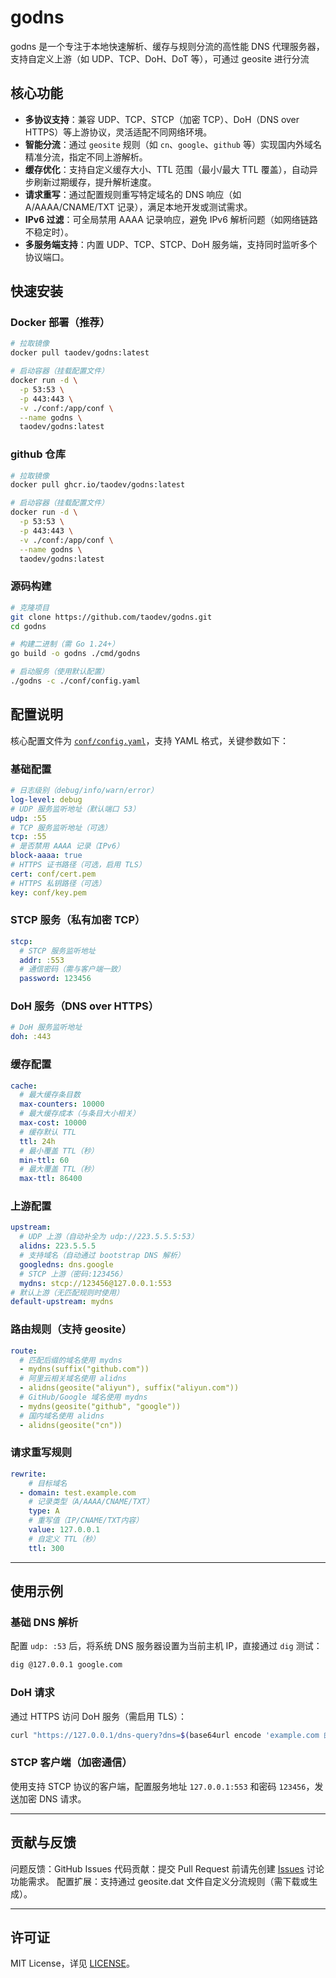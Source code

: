 # godns
godns 是一个专注于本地快速解析、缓存与规则分流的高性能 DNS 代理服务器，支持自定义上游（如 UDP、TCP、DoH、DoT 等），可通过 geosite 进行分流
## 核心功能
- **多协议支持**：兼容 UDP、TCP、STCP（加密 TCP）、DoH（DNS over HTTPS）等上游协议，灵活适配不同网络环境。
- **智能分流**：通过 `geosite` 规则（如 `cn`、`google`、`github` 等）实现国内外域名精准分流，指定不同上游解析。
- **缓存优化**：支持自定义缓存大小、TTL 范围（最小/最大 TTL 覆盖），自动异步刷新过期缓存，提升解析速度。
- **请求重写**：通过配置规则重写特定域名的 DNS 响应（如 A/AAAA/CNAME/TXT 记录），满足本地开发或测试需求。
- **IPv6 过滤**：可全局禁用 AAAA 记录响应，避免 IPv6 解析问题（如网络链路不稳定时）。
- **多服务端支持**：内置 UDP、TCP、STCP、DoH 服务端，支持同时监听多个协议端口。

## 快速安装
### Docker 部署（推荐）
```bash
# 拉取镜像
docker pull taodev/godns:latest

# 启动容器（挂载配置文件）
docker run -d \
  -p 53:53 \
  -p 443:443 \
  -v ./conf:/app/conf \
  --name godns \
  taodev/godns:latest
```
### github 仓库
```bash
# 拉取镜像
docker pull ghcr.io/taodev/godns:latest

# 启动容器（挂载配置文件）
docker run -d \
  -p 53:53 \
  -p 443:443 \
  -v ./conf:/app/conf \
  --name godns \
  taodev/godns:latest
```
### 源码构建
```bash
# 克隆项目
git clone https://github.com/taodev/godns.git
cd godns

# 构建二进制（需 Go 1.24+）
go build -o godns ./cmd/godns

# 启动服务（使用默认配置）
./godns -c ./conf/config.yaml
```

## 配置说明
核心配置文件为 [`conf/config.yaml`](./conf/config.yaml)，支持 YAML 格式，关键参数如下：
### 基础配置
```yaml
# 日志级别（debug/info/warn/error）
log-level: debug
# UDP 服务监听地址（默认端口 53）
udp: :55
# TCP 服务监听地址（可选）
tcp: :55
# 是否禁用 AAAA 记录（IPv6）
block-aaaa: true
# HTTPS 证书路径（可选，启用 TLS）
cert: conf/cert.pem
# HTTPS 私钥路径（可选）
key: conf/key.pem
```
### STCP 服务（私有加密 TCP）
```yaml
stcp:
  # STCP 服务监听地址
  addr: :553
  # 通信密码（需与客户端一致）
  password: 123456
```
### DoH 服务（DNS over HTTPS）
```yaml
# DoH 服务监听地址
doh: :443
```
### 缓存配置
```yaml
cache:
  # 最大缓存条目数
  max-counters: 10000
  # 最大缓存成本（与条目大小相关）
  max-cost: 10000
  # 缓存默认 TTL
  ttl: 24h
  # 最小覆盖 TTL（秒）
  min-ttl: 60
  # 最大覆盖 TTL（秒）
  max-ttl: 86400
```
### 上游配置
```yaml
upstream:
  # UDP 上游（自动补全为 udp://223.5.5.5:53）
  alidns: 223.5.5.5
  # 支持域名（自动通过 bootstrap DNS 解析）
  googledns: dns.google
  # STCP 上游（密码:123456）
  mydns: stcp://123456@127.0.0.1:553
# 默认上游（无匹配规则时使用）
default-upstream: mydns
```
### 路由规则（支持 geosite）
```yaml
route:
  # 匹配后缀的域名使用 mydns
  - mydns(suffix("github.com"))
  # 阿里云相关域名使用 alidns
  - alidns(geosite("aliyun"), suffix("aliyun.com"))
  # GitHub/Google 域名使用 mydns
  - mydns(geosite("github", "google"))
  # 国内域名使用 alidns
  - alidns(geosite("cn"))
```
### 请求重写规则
```yaml
rewrite:
    # 目标域名
  - domain: test.example.com
    # 记录类型（A/AAAA/CNAME/TXT）
    type: A
    # 重写值（IP/CNAME/TXT内容）
    value: 127.0.0.1
    # 自定义 TTL（秒）
    ttl: 300
```

---
## 使用示例
### 基础 DNS 解析
配置 `udp: :53` 后，将系统 DNS 服务器设置为当前主机 IP，直接通过 `dig` 测试：
```bash
dig @127.0.0.1 google.com
```
### DoH 请求
通过 HTTPS 访问 DoH 服务（需启用 TLS）：
```bash
curl "https://127.0.0.1/dns-query?dns=$(base64url encode 'example.com 的 DNS 请求包')"
```
### STCP 客户端（加密通信）
使用支持 STCP 协议的客户端，配置服务地址 `127.0.0.1:553` 和密码 `123456`，发送加密 DNS 请求。

---
## 贡献与反馈
问题反馈：GitHub Issues
代码贡献：提交 Pull Request 前请先创建 [Issues](https://github.com/taodev/godns/issues) 讨论功能需求。
配置扩展：支持通过 geosite.dat 文件自定义分流规则（需下载或生成）。

---
## 许可证
MIT License，详见 [LICENSE](./LICENSE)。